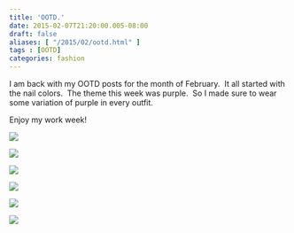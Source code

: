```yaml
---
title: 'OOTD.'
date: 2015-02-07T21:20:00.005-08:00
draft: false
aliases: [ "/2015/02/ootd.html" ]
tags : [OOTD]
categories: fashion
---
```


I am back with my OOTD posts for the month of February.  It all started with the nail colors.  The theme this week was purple.  So I made sure to wear some variation of purple in every outfit.

Enjoy my work week!

[![](https://2.bp.blogspot.com/-nMq5Mg85Z8g/VNbxzdSqCnI/AAAAAAAAAbk/-Waw14L6a2Q/s1600/OOTD.JPG)](http://2.bp.blogspot.com/-nMq5Mg85Z8g/VNbxzdSqCnI/AAAAAAAAAbk/-Waw14L6a2Q/s1600/OOTD.JPG)

  

[![](https://1.bp.blogspot.com/-VjIZvyoys7w/VNbxwjzx9cI/AAAAAAAAAbE/K4o48fPunZY/s1600/OOTD%2B1.JPG)](http://1.bp.blogspot.com/-VjIZvyoys7w/VNbxwjzx9cI/AAAAAAAAAbE/K4o48fPunZY/s1600/OOTD%2B1.JPG)

  

[![](https://4.bp.blogspot.com/-vcbcCO8tfRY/VNbxx1xpqbI/AAAAAAAAAbQ/Snn5bZTLN5E/s1600/OOTD%2B2.JPG)](http://4.bp.blogspot.com/-vcbcCO8tfRY/VNbxx1xpqbI/AAAAAAAAAbQ/Snn5bZTLN5E/s1600/OOTD%2B2.JPG)

  

[![](https://1.bp.blogspot.com/-oY_WmIkWYU0/VNbxxrie9II/AAAAAAAAAbM/q3MOhLepK8Y/s1600/OOTD%2B3.JPG)](http://1.bp.blogspot.com/-oY_WmIkWYU0/VNbxxrie9II/AAAAAAAAAbM/q3MOhLepK8Y/s1600/OOTD%2B3.JPG)

  

[![](https://4.bp.blogspot.com/-vYKVOTv2JX0/VNbxyetZl5I/AAAAAAAAAbY/TjkCT2vxIas/s1600/OOTD%2B4.JPG)](http://4.bp.blogspot.com/-vYKVOTv2JX0/VNbxyetZl5I/AAAAAAAAAbY/TjkCT2vxIas/s1600/OOTD%2B4.JPG)

  

[![](https://1.bp.blogspot.com/-dIrayepkyaI/VNbxzbS_SjI/AAAAAAAAAbg/eJkpSjUIMb4/s1600/OOTD%2B5.JPG)](http://1.bp.blogspot.com/-dIrayepkyaI/VNbxzbS_SjI/AAAAAAAAAbg/eJkpSjUIMb4/s1600/OOTD%2B5.JPG)

[  
](http://2.bp.blogspot.com/-nMq5Mg85Z8g/VNbxzdSqCnI/AAAAAAAAAbk/-Waw14L6a2Q/s1600/OOTD.JPG)